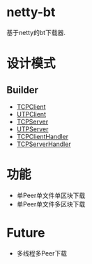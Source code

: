 # netty-bt

基于netty的bt下载器.

# 设计模式

## Builder

- [TCPClient](./src/main/java/xyz/zzyitj/nbt/client/TCPClient.java)
- [UTPClient](./src/main/java/xyz/zzyitj/nbt/client/UTPClient.java)
- [TCPServer](./src/main/java/xyz/zzyitj/nbt/server/TCPServer.java)
- [UTPServer](./src/main/java/xyz/zzyitj/nbt/server/UTPServer.java)
- [TCPClientHandler](./src/main/java/xyz/zzyitj/nbt/handler/TCPClientHandler.java)
- [TCPServerHandler](./src/main/java/xyz/zzyitj/nbt/handler/TCPServerHandler.java)

# 功能

- 单Peer单文件单区块下载
- 单Peer单文件多区块下载

# Future

- 多线程多Peer下载
